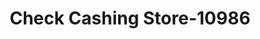 ---
f_zip-code: 30117
f_state-code: GA
title: Check Cashing Store-10986
f_phone: 770-830-9191
f_city-only: Carrollton
f_address: 1871 N Highway 27 Carrollton
f_location-unique-id: '10986'
slug: check-cashing-store-10986
updated-on: '2024-05-30T13:46:58.046Z'
created-on: '2024-05-30T13:36:59.803Z'
published-on: '2024-05-30T13:54:32.469Z'
f_city-state: cms/city/carrollton-ga.md
f_company: cms/company/check-cashing-store.md
f_state: cms/state/georgia.md
layout: '[payday-loan].html'
tags: payday-loan
---